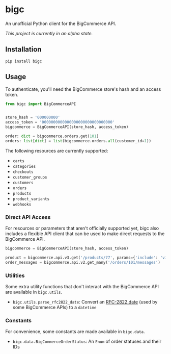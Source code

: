 # bigc

An unofficial Python client for the BigCommerce API.

_This project is currently in an alpha state._

## Installation

```shell
pip install bigc 
```

## Usage

To authenticate, you'll need the BigCommerce store's hash and an access token.

```python
from bigc import BigCommerceAPI


store_hash = '000000000'
access_token = '0000000000000000000000000000000'
bigcommerce = BigCommerceAPI(store_hash, access_token)

order: dict = bigcommerce.orders.get(101)
orders: list[dict] = list(bigcommerce.orders.all(customer_id=1))
```

The following resources are currently supported:

- `carts`
- `categories`
- `checkouts`
- `customer_groups`
- `customers`
- `orders`
- `products`
- `product_variants`
- `webhooks`

### Direct API Access

For resources or parameters that aren't officially supported yet, bigc also includes a flexible API client that can be used to make direct requests to the BigCommerce API.

```python
bigcommerce = BigCommerceAPI(store_hash, access_token)

product = bigcommerce.api.v3.get('/products/77', params={'include': 'videos'})
order_messages = bigcommerce.api.v2.get_many('/orders/101/messages')
```

### Utilities

Some extra utility functions that don't interact with the BigCommerce API are available in `bigc.utils`.

- `bigc.utils.parse_rfc2822_date`: Convert an [RFC-2822 date] (used by some BigCommerce APIs) to a `datetime`

[RFC-2822 date]: https://www.rfc-editor.org/rfc/rfc2822#section-3.3

### Constants

For convenience, some constants are made available in `bigc.data`.

- `bigc.data.BigCommerceOrderStatus`: An `Enum` of order statuses and their IDs
